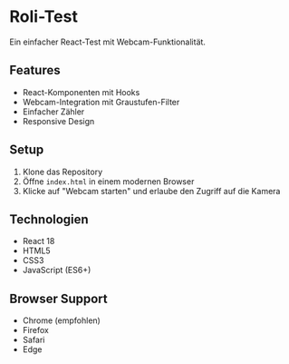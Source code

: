 # Roli-Test

Ein einfacher React-Test mit Webcam-Funktionalität.

## Features

- React-Komponenten mit Hooks
- Webcam-Integration mit Graustufen-Filter
- Einfacher Zähler
- Responsive Design

## Setup

1. Klone das Repository
2. Öffne `index.html` in einem modernen Browser
3. Klicke auf "Webcam starten" und erlaube den Zugriff auf die Kamera

## Technologien

- React 18
- HTML5
- CSS3
- JavaScript (ES6+)

## Browser Support

- Chrome (empfohlen)
- Firefox
- Safari
- Edge 